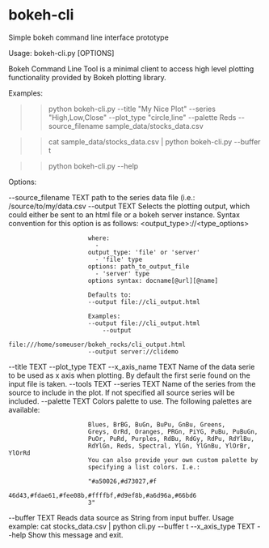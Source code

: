 bokeh-cli
=========

Simple bokeh command line interface prototype

Usage: bokeh-cli.py [OPTIONS]

  Bokeh Command Line Tool is a minimal client to access high level plotting
  functionality provided by Bokeh plotting library.

  Examples:

  >> python bokeh-cli.py --title "My Nice Plot" --series "High,Low,Close"
  --plot_type "circle,line" --palette Reds --source_filename
  sample_data/stocks_data.csv

  >> cat sample_data/stocks_data.csv | python bokeh-cli.py --buffer t

  >> python bokeh-cli.py --help

Options:

  --source_filename TEXT  path to the series data file (i.e.:
                          /source/to/my/data.csv
  --output TEXT           Selects the plotting output, which could either be
                          sent to an html file or a bokeh server instance.
                          Syntax convention for this option is as follows:
                          <output_type>://<type_options>
                          
                          where:
                            -
                          output_type: 'file' or 'server'
                            - 'file' type
                          options: path_to_output_file
                            - 'server' type
                          options syntax: docname[@url][@name]
                          
                          Defaults to:
                          --output file://cli_output.html
                          
                          Examples:
                          --output file://cli_output.html
                              --output
                          file:///home/someuser/bokeh_rocks/cli_output.html
                          --output server://clidemo
  --title TEXT
  --plot_type TEXT
  --x_axis_name TEXT      Name of the data serie to be used as x axis when
                          plotting. By default the first serie found on the
                          input file is taken.
  --tools TEXT
  --series TEXT           Name of the series from the source to include in the
                          plot. If not specified all source series will be
                          included.
  --palette TEXT          Colors palette to use. The following palettes are
                          available:
                          
                          Blues, BrBG, BuGn, BuPu, GnBu, Greens,
                          Greys, OrRd, Oranges, PRGn, PiYG, PuBu, PuBuGn,
                          PuOr, PuRd, Purples, RdBu, RdGy, RdPu, RdYlBu,
                          RdYlGn, Reds, Spectral, YlGn, YlGnBu, YlOrBr, YlOrRd
                          You can also provide your own custom palette by
                          specifying a list colors. I.e.:
                          
                          "#a50026,#d73027,#f
                          46d43,#fdae61,#fee08b,#ffffbf,#d9ef8b,#a6d96a,#66bd6
                          3"
  --buffer TEXT           Reads data source as String from input buffer. Usage
                          example:
                          cat stocks_data.csv | python cli.py
                          --buffer t
  --x_axis_type TEXT
  --help                  Show this message and exit.